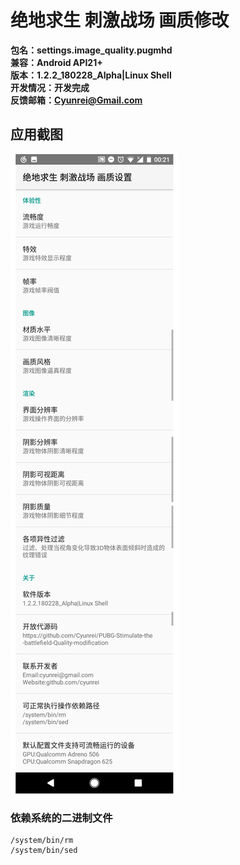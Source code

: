 # 绝地求生 刺激战场 画质修改
**包名：settings.image_quality.pugmhd**
<br/>**兼容：Android API21+**
<br/>**版本：1.2.2_180228_Alpha|Linux Shell**
<br/>**开发情况：开发完成**
<br/>**反馈邮箱：Cyunrei@Gmail.com**
## 应用截图
![](https://github.com/Cyunrei/PUBG-Stimulate-the-battlefield-Quality-modification/blob/master/180301-002156.png)
### 依赖系统的二进制文件
```
/system/bin/rm
/system/bin/sed
```
